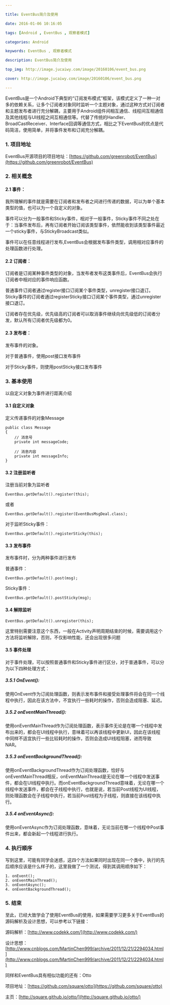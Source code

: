```yaml
---

title: EventBus简介及使用

date: 2016-01-06 10:16:05

tags: [Android , EventBus , 观察者模式]

categories: Android

keywords: EventBus , 观察者模式

description: EventBus简介及使用

top_img: http://image.jucaiwy.com/image/20160106/event_bus.png

cover: http://image.jucaiwy.com/image/20160106/event_bus.png

---
```


EventBus是一个Android下典型的“订阅发布模式”框架，该模式定义了一种一对多的依赖关系，让多个订阅者对象同时监听一个主题对象，通过这种方式对订阅者和主题发布者进行充分解耦，主要用于Android组件间相互通信、线程间互相通信及其他线程与UI线程之间互相通信等。代替了传统的Handler、BroadCastReceiver、Interface回调等通信方式，相比之下EventBus的优点是代码简洁，使用简单，并将事件发布和订阅充分解耦。


### 1. 项目地址

EventBus开源项目的项目地址：[https://github.com/greenrobot/EventBus](https://github.com/greenrobot/EventBus)

### 2. 相关概念

#### 2.1 事件：
我所理解的事件就是需要在订阅者和发布者之间进行传递的数据，可以为单个基本类型的值，也可以为一个自定义的对象。

事件可以分为一般事件和Sticky事件，相对于一般事件，Sticky事件不同之处在于：当事件发布后，再有订阅者开始订阅该类型事件，依然能收到该类型事件最近一个sticky事件，与StickyBroadcast类似。

事件可以在任意线程进行发布,EventBus会根据发布事件类型，调用相对应事件的处理函数进行处理。

#### 2.2 订阅者：
订阅者是订阅某种事件类型的对象，当发布者发布这类事件后，EventBus会执行订阅者中相对应的事件响应函数。

普通事件订阅者通过register接口订阅某个事件类型，unregister接口退订。 
Sticky事件的订阅者通过registerSticky接口订阅某个事件类型，通过unregister接口退订。

订阅者存在优先级，优先级高的订阅者可以取消事件继续向优先级低的订阅者分发，默认所有订阅者优先级都为0。

#### 2.3 发布者：
发布事件的对象。

对于普通事件，使用post接口发布事件

对于Sticky事件，则使用postSticky接口发布事件

### 3. 基本使用
以自定义对象为事件进行距离介绍

#### 3.1 自定义对象
定义传递事件的对象Message

    public class Message
    {
    	// 消息号
    	private int messageCode;
    
    	// 消息内容
    	private int messageInfo;
    }
#### 3.2 注册监听者
注册当前对象为监听者

	EventBus.getDefault().register(this);
或者

	EventBus.getDefault().register(EventBusMsgDeal.class);
对于监听Sticky事件：

	EventBus.getDefault().registerSticky(this);
#### 3.3 发布事件
发布事件时，分为两种事件进行发布 

普通事件：

	EventBus.getDefault().post(msg);
Sticky事件：

	EventBus.getDefault().postSticky(msg);
#### 3.4 解除监听
	EventBus.getDefault().unregister(this);

这里特别需要注意这个东西，一般在Activity声明周期结束的时候，需要调用这个方法将监听解除，否则，不仅影响性能，还会出现很多问题

#### 3.5 事件处理

对于事件处理，可以按照普通事件和Sticky事件进行区分，对于普通事件，可以分为以下四种处理方式：

##### 3.5.1 OnEvent():

使用OnEvent作为订阅处理函数，则表示发布事件和接受处理事件将会在同一个线程中执行，因此在该方法中，不宜执行一些耗时的操作，否则会造成阻塞、延迟。

##### 3.5.2 onEventMainThread():

使用onEventMainThread作为订阅处理函数，表示事件无论是在哪一个线程中发布出来的，都会在UI线程中执行，意味着可以再该线程中更新UI，因此在该线程中同样不适宜执行一些比较耗时的操作，否则会造成UI线程阻塞，进而导致NAR。

##### 3.5.3 onEventBackgroundThread():

使用onEventBackgroundThread作为订阅处理函数，恰好与onEventMainThread相反，onEventMainThread是无论在哪一个线程中发送事件，都会在UI线程中执行。而onEventBackgroundThread意味着，无论在哪一个线程中发送事件，都会在子线程中执行，也就是说，若当前Post线程为UI线程，则处理函数会在子线程中执行，若当前Post线程为子线程，则直接在该线程中执行。

##### 3.5.4 onEventAsync():

使用onEventAsync作为订阅处理函数，意味着，无论当前在哪一个线程中Post事件出来，都会新起一个线程进行执行。


### 4. 执行顺序

写到这里，可能有同学会迷惑，这四个方法如果同时出现在同一个类中，执行的先后顺序应该是什么样子的，这里我做了一个测试，得到其调用顺序如下：

	1. onEvent();
	2. onEventMainThread();
	3. onEventAsync();
	4. onEventBackgroundThread();

### 5. 结束

至此，已经大致学会了使用EventBus的使用，如果需要学习更多关于EventBus的源码解析及设计思想，可以参考以下链接：

源码解析：[http://www.codekk.com/](http://www.codekk.com/)

设计思想：[http://www.cnblogs.com/MartinChen999/archive/2011/12/21/2294034.html](http://www.cnblogs.com/MartinChen999/archive/2011/12/21/2294034.html)

同样和EventBus具有相似功能的还有：Otto

项目地址：[https://github.com/square/otto](https://github.com/square/otto)

主页：[http://square.github.io/otto/](http://square.github.io/otto/)


